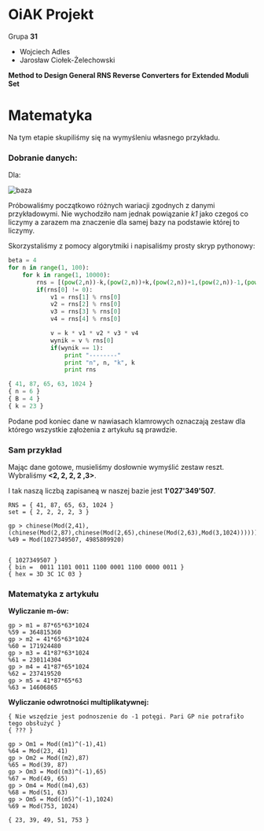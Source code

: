 # OiAK Projekt

Grupa **31**

* Wojciech Adles
* Jarosław Ciołek-Żelechowski

**Method to Design General RNS Reverse Converters for Extended Moduli Set**

# Matematyka

Na tym etapie skupiliśmy się na wymyśleniu własnego przykładu. 

### Dobranie danych:

Dla:

![baza](http://i.imgur.com/d8Y9IwY.png)

Próbowaliśmy początkowo różnych wariacji zgodnych z danymi przykładowymi. Nie wychodziło nam jednak powiązanie *k1* jako czegoś co liczymy a zarazem ma znaczenie dla samej bazy na podstawie której to liczymy.

Skorzystaliśmy z pomocy algorytmiki i napisaliśmy prosty skryp pythonowy:

```python
beta = 4
for n in range(1, 100):
    for k in range(1, 10000):
        rns = [(pow(2,n))-k,(pow(2,n))+k,(pow(2,n))+1,(pow(2,n))-1,(pow(2,n+beta))]
        if(rns[0] != 0):
            v1 = rns[1] % rns[0]
            v2 = rns[2] % rns[0]
            v3 = rns[3] % rns[0]
            v4 = rns[4] % rns[0]

            v = k * v1 * v2 * v3 * v4
            wynik = v % rns[0]
            if(wynik == 1):
                print "--------"
                print "n", n, "k", k
                print rns

{ 41, 87, 65, 63, 1024 }
{ n = 6 }
{ B = 4 }
{ k = 23 }
```

Podane pod koniec dane w nawiasach klamrowych oznaczają zestaw dla którego wszystkie ząłożenia z artykułu są prawdzie.

### Sam przykład

Mając dane gotowe, musieliśmy dosłownie wymyślić zestaw reszt. Wybraliśmy **<2, 2, 2, 2 ,3>**.

I tak naszą liczbą zapisaneą w naszej bazie jest **1'027'349'507**.

```
RNS = { 41, 87, 65, 63, 1024 }
set = { 2, 2, 2, 2, 3 }

gp > chinese(Mod(2,41),(chinese(Mod(2,87),chinese(Mod(2,65),chinese(Mod(2,63),Mod(3,1024))))))
%49 = Mod(1027349507, 4985809920)


{ 1027349507 }
{ bin =  0011 1101 0011 1100 0001 1100 0000 0011 }
{ hex = 3D 3C 1C 03 }
```

### Matematyka z artykułu

**Wyliczanie m-ów:**

```
gp > m1 = 87*65*63*1024
%59 = 364815360
gp > m2 = 41*65*63*1024
%60 = 171924480
gp > m3 = 41*87*63*1024
%61 = 230114304
gp > m4 = 41*87*65*1024
%62 = 237419520
gp > m5 = 41*87*65*63
%63 = 14606865
```

**Wyliczanie odwrotności multiplikatywnej:**

```
{ Nie wszędzie jest podnoszenie do -1 potęgi. Pari GP nie potrafiło tego obsłużyć }
{ ??? }

gp > Om1 = Mod((m1)^(-1),41)
%64 = Mod(23, 41)
gp > Om2 = Mod((m2),87)
%65 = Mod(39, 87)
gp > Om3 = Mod((m3)^(-1),65)
%67 = Mod(49, 65)
gp > Om4 = Mod((m4),63)
%68 = Mod(51, 63)
gp > Om5 = Mod((m5)^(-1),1024)
%69 = Mod(753, 1024)

{ 23, 39, 49, 51, 753 }
```
